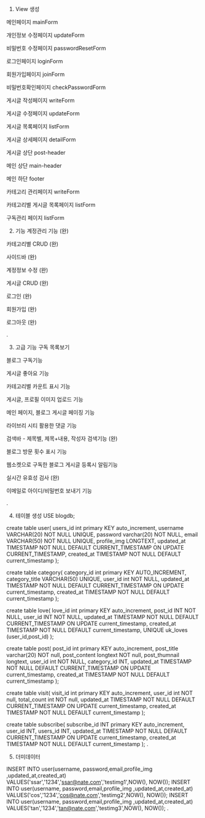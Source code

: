 1. View 생성

메인페이지 mainForm

개인정보 수정페이지 updateForm

비밀번호 수정페이지 passwordResetForm

로그인페이지 loginForm

회원가입페이지 joinForm

비밀번호확인페이지 checkPasswordForm

게시글 작성페이지 writeForm

게시글 수정페이지 updateForm

게시글 목록페이지 listForm

게시글 상세페이지 detailForm

게시글 상단 post-header

메인 상단 main-header

메인 하단 footer

카테고리 관리페이지 writeForm

카테고리별 게시글 목록페이지 listForm

구독관리 페이지 listForm



2. 기능
계정관리 기능 (완)

카테고리별 CRUD (완)

사이드바 (완)

계정정보 수정 (완)

게시글 CRUD (완)

로그인 (완)

회원가입 (완)

로그아웃 (완)

.

3. 고급 기능
구독 목록보기

블로그 구독기능 

게시글 좋아요 기능 

카테고리별 카운트 표시 기능 

게시글, 프로필 이미지 업로드 기능 

메인 페이지, 블로그 게시글 페이징 기능 

라이브리 시티 활용한 댓글 기능 

검색바 - 제목별, 제목+내용, 작성자 검색기능 (완)

블로그 방문 횟수 표시 기능

웹소켓으로 구독한 블로그 게시글 등록시 알림기능

실시간 유효성 검사 (완)

이메일로 아이디/비밀번호 보내기 기능 

.

4. 테이블 생성
USE blogdb;

create table user(
    users_id int primary KEY auto_increment,
    username VARCHAR(20) NOT NULL UNIQUE,
    password varchar(20) NOT NULL,
    email VARCHAR(50) NOT NULL UNIQUE,
    profile_img LONGTEXT,
    updated_at TIMESTAMP NOT NULL DEFAULT CURRENT_TIMESTAMP ON UPDATE CURRENT_TIMESTAMP,
    created_at TIMESTAMP NOT NULL DEFAULT current_timestamp
);

create table category(
    category_id int primary KEY AUTO_INCREMENT,
    category_title VARCHAR(50) UNIQUE,
    user_id int NOT NULL,
    updated_at TIMESTAMP NOT NULL DEFAULT CURRENT_TIMESTAMP ON UPDATE current_timestamp,
    created_at TIMESTAMP NOT NULL DEFAULT current_timestamp
);

create table love(
    love_id int primary KEY auto_increment,
    post_id INT NOT NULL,
    user_id INT NOT NULL,
    updated_at TIMESTAMP NOT NULL DEFAULT CURRENT_TIMESTAMP ON UPDATE current_timestamp,
    created_at TIMESTAMP NOT NULL DEFAULT current_timestamp,
     UNIQUE uk_loves (user_id,post_id)
);


create table post(
    post_id int primary KEY auto_increment,
    post_title varchar(20) NOT null,
    post_content longtext NOT null,
    post_thumnail longtext,
    user_id int NOT NULL,
    category_id INT,
    updated_at TIMESTAMP NOT NULL DEFAULT CURRENT_TIMESTAMP ON UPDATE current_timestamp,
    created_at TIMESTAMP NOT NULL DEFAULT current_timestamp
);

create table visit(
    visit_id int primary KEY auto_increment,
    user_id int NOT null,
    total_count int NOT null,
    updated_at TIMESTAMP NOT NULL DEFAULT CURRENT_TIMESTAMP ON UPDATE current_timestamp,
    created_at TIMESTAMP NOT NULL DEFAULT current_timestamp
);

create table subscribe(
   subscribe_id INT primary KEY auto_increment,
   user_id INT,
   users_id INT,
   updated_at TIMESTAMP NOT NULL DEFAULT CURRENT_TIMESTAMP ON UPDATE current_timestamp,
   created_at TIMESTAMP NOT NULL DEFAULT current_timestamp
);
.


5. 더미데이터

INSERT INTO user(username, password,email,profile_img ,updated_at,created_at) VALUES('ssar','1234','ssar@nate.com','testimg1',NOW(), NOW());
INSERT INTO user(username, password,email,profile_img ,updated_at,created_at) VALUES('cos','1234','cos@nate.com','testimg2',NOW(), NOW());
INSERT INTO user(username, password,email,profile_img ,updated_at,created_at) VALUES('tan','1234','tan@nate.com','testimg3',NOW(), NOW());
.
